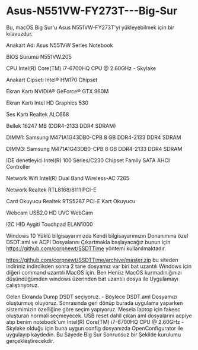 # Asus-N551VW-FY273T---Big-Sur
Bu, macOS Big Sur'u Asus N551VW-FY273T'yi yükleyebilmek için bir kılavuzdur.

Anakart Adı Asus N551VW Series Notebook

BIOS Sürümü N551VW.205

CPU Intel(R) Core(TM) i7-6700HQ CPU @ 2.60GHz - Skylake

Anakart Cipseti Intel® HM170 Chipset

Ekran Kartı NVIDIA® GeForce® GTX 960M

Ekran Kartı Intel HD Graphics 530

Ses Kartı Realtek ALC668

Bellek 16247 MB (DDR4-2133 DDR4 SDRAM)

DIMM1: Samsung M471A1G43DB0-CPB 8 GB DDR4-2133 DDR4 SDRAM

DIMM3: Samsung M471A1G43DB0-CPB 8 GB DDR4-2133 DDR4 SDRAM

IDE denetleyici Intel(R) 100 Series/C230 Chipset Family SATA AHCI Controller

Network Wifi Intel(R) Dual Band Wireless-AC 7265

Network Realtek RTL8168/8111 PCI-E

Card Okuyucu Realtek RTS5287 PCI-E Kart Okuyucu

Webcam USB2.0 HD UVC WebCam

I2C HID Aygiti Touchpad ELAN1000

Windows 10 Yüklü bilgisayarımızda Kendi bilgisayarımızın Donanımına özel DSDT.aml ve ACPI Dosyalarını Çıkartmakla başlayacağız bunun için https://github.com/corpnewt/SSDTTime yöntemi kullanılmaktadır.

https://github.com/corpnewt/SSDTTime/archive/master.zip
bu siteden indiriniz
indirdikden sonra 2 tane dosyamız var biri bat uzantılı Windows için diğeri command uzantılı MacOS için. Ben Henüz MacOS kurmadınığınızı düşündüğümden windows üzerinden bat uzantılı dosya ile Uygulamayı çalıştırıyoruz.

Gelen Ekranda Dump DSDT seçiyoruz. - Böylece DSDT.aml Dosyamızı oluşturmuş oluyoruz.
Sonrasında geri dönüp burada uygulama yaparken sistemimizin özelliğine göre seçim yapıyoruz. Mesela laptop için fakeec oluşturan normali seçmeyecek.
USB reset dahil çıkan aml dosyalarını acpiye atıp benim notebook'um Intel(R) Core(TM) i7-6700HQ CPU @ 2.60GHz - Skylake olduğu için buna uygun config dosyanızda OpenConfigurator ile uygulayıp kaydedin.
Bu Sayede Big Sur Sonrunsuz bir Şekilde kurulumu gerçekleştirecekdir.
